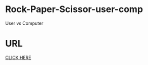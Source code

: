 # Rock-Paper-Scissor-user-comp
User vs Computer

# URL
[CLICK HERE](https://mousumimalik.github.io/Rock-Paper-Scissor-user-comp/)
